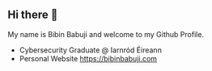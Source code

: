 ## Hi there 👋

My name is Bibin Babuji and welcome to my Github Profile.

- Cybersecurity Graduate @ Iarnród Éireann
- Personal Website https://bibinbabuji.com

<!--
**BibinBabuji/bibinbabuji** is a ✨ _special_ ✨ repository because its `README.md` (this file) appears on your GitHub profile.

Here are some ideas to get you started:

- 🔭 I’m currently working on ...
- 🌱 I’m currently learning ...
- 👯 I’m looking to collaborate on ...
- 🤔 I’m looking for help with ...
- 💬 Ask me about ...
- 📫 How to reach me: ...
- 😄 Pronouns: ...
- ⚡ Fun fact: ...
-->
